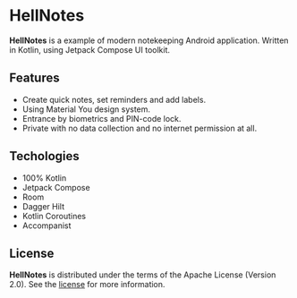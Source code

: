 # HellNotes

**HellNotes** is a example of modern notekeeping Android application. Written in Kotlin, using Jetpack Compose UI toolkit. 

## Features

- Create quick notes, set reminders and add labels.
- Using Material You design system.
- Entrance by biometrics and PIN-code lock.
- Private with no data collection and no internet permission at all.

## Techologies

- 100% Kotlin
- Jetpack Compose
- Room
- Dagger Hilt
- Kotlin Coroutines
- Accompanist

## License

**HellNotes** is distributed under the terms of the Apache License (Version 2.0). See the
[license](LICENSE) for more information.
